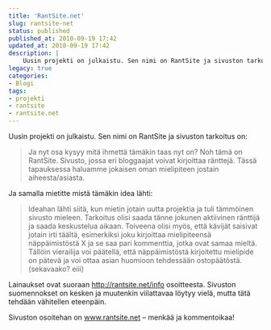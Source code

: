 ```yaml
---
title: 'RantSite.net'
slug: rantsite-net
status: published
published_at: 2010-09-19 17:42
updated_at: 2010-09-19 17:42
description: |
    Uusin projekti on julkaistu. Sen nimi on RantSite ja sivuston tarkoitus on: Ja nyt osa kysyy mitä ihmettä tämäkin taas nyt on? Noh tämä on RantSite. Sivusto, jossa eri bloggaajat voivat kirjoittaa ränttejä. Tässä tapauksessa haluamme jokaisen oman mielipiteen jostain aiheesta/asiasta. Ja samalla mietitte mistä tämäkin idea lähti: Ideahan lähti siitä, kun mietin jotain uutta… Jatka lukemista RantSite.net
legacy: true
categories:
- Blogi
tags:
- projekti
- rantsite
- rantsite.net
---
```


<p>Uusin projekti on julkaistu. Sen nimi on RantSite ja sivuston tarkoitus on:</p>
<blockquote>
<p>Ja nyt osa kysyy mitä ihmettä tämäkin taas nyt on? Noh tämä on  RantSite. Sivusto, jossa eri bloggaajat voivat kirjoittaa ränttejä.  Tässä tapauksessa haluamme jokaisen oman mielipiteen jostain  aiheesta/asiasta.</p>
</blockquote>
<p>Ja samalla mietitte mistä tämäkin idea lähti:</p>
<blockquote>
<p>Ideahan lähti siitä, kun mietin jotain uutta projektia ja tuli  tämmöinen sivusto mieleen. Tarkoitus olisi saada tänne jokunen  aktiivinen ränttijä ja saada keskustelua aikaan. Toiveena olisi myös,  että kävijät saisivat jotain irti täältä, esimerkiksi joku kirjoittaa  mielipiteensä näppäimistöstä X ja se saa pari kommenttia, jotka ovat  samaa mieltä. Tällöin vierailija voi päätellä, että näppäimistöstä  kirjoitettu mielipide on pätevä ja voi ottaa asian huomioon tehdessään  ostopäätöstä. (sekavaako? eiii)</p>
</blockquote>
<p>Lainaukset ovat suoraan <a href="http://rantsite.net/info/" target="_blank">http://rantsite.net/info</a> osoitteesta. Sivuston suomennokset on kesken ja muutenkin viilattavaa löytyy vielä, mutta tätä tehdään vähitellen eteenpäin.</p>
<p>Sivuston osoitehan on <a href="http://rantsite.net/" target="_blank">www.rantsite.net</a> &#8211; menkää ja kommentoikaa!</p>